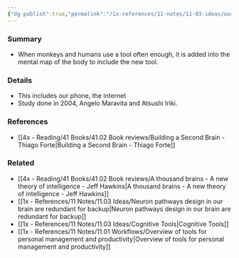 ```yaml
---
{"dg-publish":true,"permalink":"/1x-references/11-notes/11-03-ideas/our-mental-map-of-our-bodies-includes-tools/","title":"Our mental map of our bodies includes tools","created":"2024-02-14T20:18:26.141+03:00","updated":"2024-02-14T20:18:26.141+03:00"}
---
```



### Summary
- When monkeys and humans use a tool often enough, it is added into the mental map of the body to include the new tool.

### Details
- This includes our phone, the internet
- Study done in 2004, Angelo Maravita and Atsushi Iriki.

### References
- [[4x - Reading/41 Books/41.02 Book reviews/Building a Second Brain - Thiago Forte\|Building a Second Brain - Thiago Forte]]

### Related
- [[4x - Reading/41 Books/41.02 Book reviews/A thousand brains - A new theory of intelligence - Jeff Hawkins\|A thousand brains - A new theory of intelligence - Jeff Hawkins]]
- [[1x - References/11 Notes/11.03 Ideas/Neuron pathways design in our brain are redundant for backup\|Neuron pathways design in our brain are redundant for backup]]
- [[1x - References/11 Notes/11.03 Ideas/Cognitive Tools\|Cognitive Tools]]
- [[1x - References/11 Notes/11.01 Workflows/Overview of tools for personal management and productivity\|Overview of tools for personal management and productivity]]